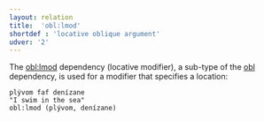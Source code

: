 ```yaml
---
layout: relation
title:  'obl:lmod'
shortdef : 'locative oblique argument'
udver: '2'
---
```


The [obl:lmod]() dependency (locative modifier), a sub-type of the [obl]() dependency, is used for a modifier that specifies a location:

~~~ sdparse
plývom faf denízane 
"I swim in the sea"
obl:lmod (plývom, denízane)  
~~~ 
<!-- Interlanguage links updated Po 11. listopadu 2024, 20:11:19 CET -->
